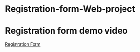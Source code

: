 # Registration-form-Web-project
<h1>Registration form demo video</h1>

[Registration Form](https://drive.google.com/file/d/1ndKvfobnHH5a09RY07CLrk9RgR0ahhnb/view?usp=sharing)
